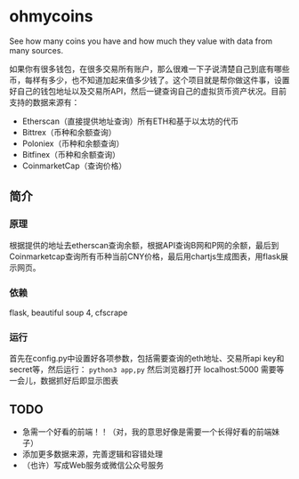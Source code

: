 # ohmycoins
See how many coins you have and how much they value with data from many sources.

如果你有很多钱包，在很多交易所有账户，那么很难一下子说清楚自己到底有哪些币，每样有多少，也不知道加起来值多少钱了。这个项目就是帮你做这件事，设置好自己的钱包地址以及交易所API，然后一键查询自己的虚拟货币资产状况。目前支持的数据来源有：
- Etherscan（直接提供地址查询）所有ETH和基于以太坊的代币
- Bittrex（币种和余额查询）
- Poloniex（币种和余额查询）
- Bitfinex（币种和余额查询）
- CoinmarketCap（查询价格）

## 简介
### 原理
根据提供的地址去etherscan查询余额，根据API查询B网和P网的余额，最后到Coinmarketcap查询所有币种当前CNY价格，最后用chartjs生成图表，用flask展示网页。
### 依赖
flask, beautiful soup 4, cfscrape
### 运行
首先在config.py中设置好各项参数，包括需要查询的eth地址、交易所api key和secret等，然后运行：
`python3 app,py`
然后浏览器打开 localhost:5000 需要等一会儿，数据抓好后即显示图表

## TODO
- 急需一个好看的前端！！（对，我的意思好像是需要一个长得好看的前端妹子）
- 添加更多数据来源，完善逻辑和容错处理
- （也许）写成Web服务或微信公众号服务
